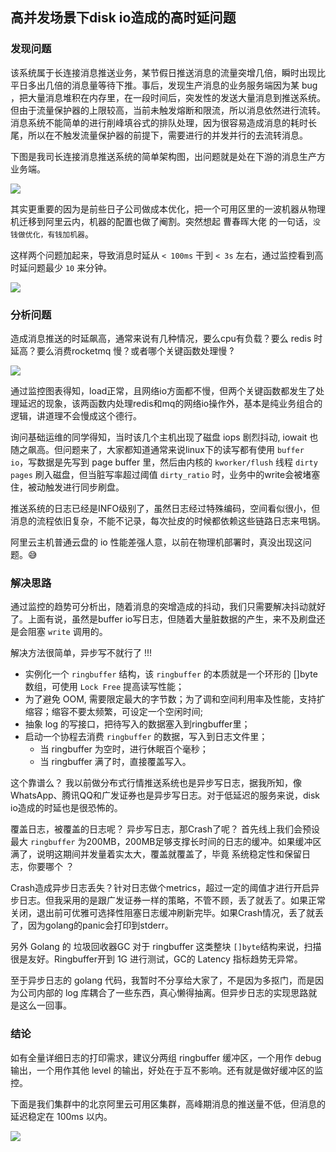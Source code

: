 ## 高并发场景下disk io造成的高时延问题

### 发现问题

该系统属于长连接消息推送业务，某节假日推送消息的流量突增几倍，瞬时出现比平日多出几倍的消息量等待下推。事后，发现生产消息的业务服务端因为某 bug ，把大量消息堆积在内存里，在一段时间后，突发性的发送大量消息到推送系统。但由于流量保护器的上限较高，当前未触发熔断和限流，所以消息依然进行流转。消息系统不能简单的进行削峰填谷式的排队处理，因为很容易造成消息的耗时长尾，所以在不触发流量保护器的前提下，需要进行的并发并行的去流转消息。

下图是我司长连接消息推送系统的简单架构图，出问题就是处在下游的消息生产方业务端。

![](https://xiaorui.cc/image/2020/Jietu20210603-074526_Fotor.jpg)

其实更重要的因为是前些日子公司做成本优化，把一个可用区里的一波机器从物理机迁移到阿里云内，机器的配置也做了阉割。突然想起 曹春晖大佬 的一句话，`没钱做优化，有钱加机器`。

这样两个问题加起来，导致消息时延从 `< 100ms` 干到 `< 3s` 左右，通过监控看到高时延问题最少 `10` 来分钟。

![](https://xiaorui.cc/image/2020/ssssss.jpg)

### 分析问题

造成消息推送的时延飙高，通常来说有几种情况，要么cpu有负载？要么 redis 时延高？要么消费rocketmq 慢？或者哪个关键函数处理慢 ? 

![](https://xiaorui.cc/image/2020/bbbbbb_Fotor.jpg)

通过监控图表得知，load正常，且网络io方面都不慢，但两个关键函数都发生了处理延迟的现象，该两函数内处理redis和mq的网络io操作外，基本是纯业务组合的逻辑，讲道理不会慢成这个德行。

询问基础运维的同学得知，当时该几个主机出现了磁盘 iops  剧烈抖动, iowait 也随之飙高。但问题来了，大家都知道通常来说linux下的读写都有使用 `buffer io`，写数据是先写到 page buffer 里，然后由内核的 `kworker/flush`  线程 `dirty pages` 刷入磁盘，但当脏写率超过阈值 `dirty_ratio` 时，业务中的write会被堵塞住，被动触发进行同步刷盘。

推送系统的日志已经是INFO级别了，虽然日志经过特殊编码，空间看似很小，但消息的流程依旧复杂，不能不记录，每次扯皮的时候都依赖这些链路日志来甩锅。

阿里云主机普通云盘的 io 性能差强人意，以前在物理机部署时，真没出现这问题。😅  

### 解决思路

通过监控的趋势可分析出，随着消息的突增造成的抖动，我们只需要解决抖动就好了。上面有说，虽然是buffer io写日志，但随着大量脏数据的产生，来不及刷盘还是会阻塞 `write` 调用的。

解决方法很简单，异步写不就行了 !!!   

- 实例化一个 `ringbuffer` 结构，该 `ringbuffer` 的本质就是一个环形的 []byte 数组，可使用 `Lock Free` 提高读写性能；
- 为了避免 OOM, 需要限定最大的字节数；为了调和空间利用率及性能，支持扩缩容；缩容不要太频繁，可设定一个空闲时间;
- 抽象 log 的写接口，把待写入的数据塞入到ringbuffer里；
- 启动一个协程去消费 `ringbuffer` 的数据，写入到日志文件里；
  - 当 ringbuffer 为空时，进行休眠百个毫秒；
  - 当 ringbuffer 满了时，直接覆盖写入。

这个靠谱么？ 我以前做分布式行情推送系统也是异步写日志，据我所知，像 WhatsApp、腾讯QQ和广发证券也是异步写日志。对于低延迟的服务来说，disk io造成的时延也是很恐怖的。

覆盖日志，被覆盖的日志呢？ 异步写日志，那Crash了呢？ 首先线上我们会预设最大 `ringbuffer` 为200MB，200MB足够支撑长时间的日志的缓冲。如果缓冲区满了，说明这期间并发量着实太大，覆盖就覆盖了，毕竟 系统稳定性和保留日志，你要哪个 ？

Crash造成异步日志丢失？针对日志做个metrics，超过一定的阈值才进行开启异步日志。但我采用的是跟广发证券一样的策略，不管不顾，丢了就丢了。如果正常关闭，退出前可优雅可选择性阻塞日志缓冲刷新完毕。如果Crash情况，丢了就丢了，因为golang的panic会打印到stderr。

另外 Golang 的 垃圾回收器GC 对于 ringbuffer 这类整块 `[]byte`结构来说，扫描很是友好。Ringbuffer开到 1G 进行测试，GC的 Latency 指标趋势无异常。

至于异步日志的 golang 代码，我暂时不分享给大家了，不是因为多抠门，而是因为公司内部的 log 库耦合了一些东西，真心懒得抽离。但异步日志的实现思路就是这么一回事。

### 结论

如有全量详细日志的打印需求，建议分两组 ringbuffer 缓冲区，一个用作 debug 输出，一个用作其他 level 的输出，好处在于互不影响。还有就是做好缓冲区的监控。

下面是我们集群中的北京阿里云可用区集群，高峰期消息的推送量不低，但消息的延迟稳定在 100ms 以内。

![](https://xiaorui.cc/image/2020/Jietu20210602-225446_Fotor.jpg)
